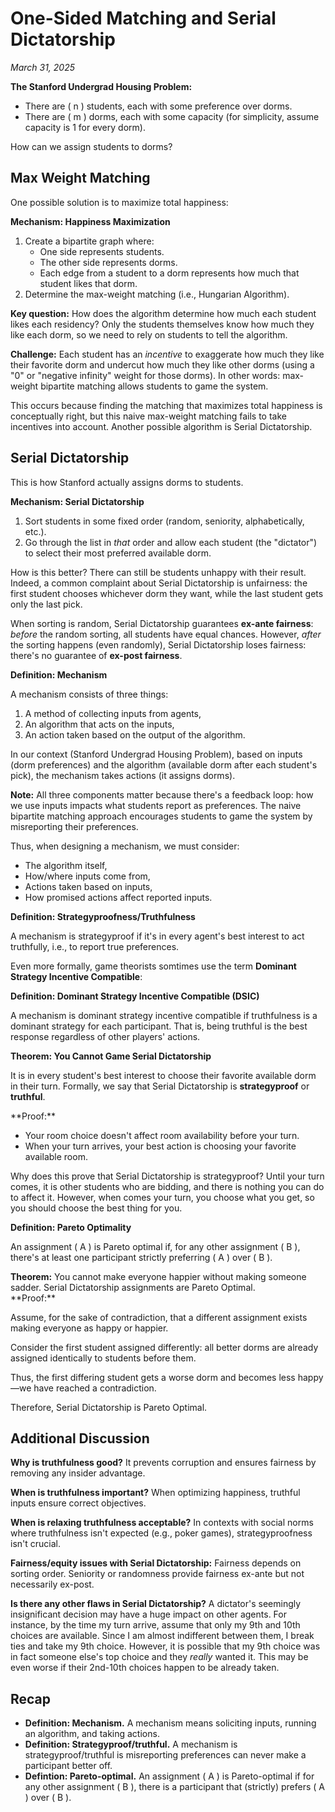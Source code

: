 # One-Sided Matching and Serial Dictatorship
_March 31, 2025_

**The Stanford Undergrad Housing Problem:**

- There are \( n \) students, each with some preference over dorms.
- There are \( m \) dorms, each with some capacity (for simplicity, assume capacity is 1 for every dorm).

How can we assign students to dorms?

## Max Weight Matching

One possible solution is to maximize total happiness:

<div class="definition" markdown="1">
<strong>Mechanism: Happiness Maximization</strong>

1. Create a bipartite graph where:
    - One side represents students.
    - The other side represents dorms.
    - Each edge from a student to a dorm represents how much that student likes that dorm.
2. Determine the max-weight matching (i.e., Hungarian Algorithm).
</div>

**Key question:** How does the algorithm determine how much each student likes each residency? Only the students themselves know how much they like each dorm, so we need to rely on students to tell the algorithm.

**Challenge:** Each student has an *incentive* to exaggerate how much they like their favorite dorm and undercut how much they like other dorms (using a "0" or "negative infinity" weight for those dorms). In other words: max-weight bipartite matching allows students to game the system.

This occurs because finding the matching that maximizes total happiness is conceptually right, but this naive max-weight matching fails to take incentives into account. Another possible algorithm is Serial Dictatorship.

## Serial Dictatorship

This is how Stanford actually assigns dorms to students.

<div class="definition" markdown="1">
<strong>Mechanism: Serial Dictatorship</strong>

1. Sort students in some fixed order (random, seniority, alphabetically, etc.).
2. Go through the list in *that* order and allow each student (the "dictator") to select their most preferred available dorm.
</div>

How is this better? There can still be students unhappy with their result. Indeed, a common complaint about Serial Dictatorship is unfairness: the first student chooses whichever dorm they want, while the last student gets only the last pick.

When sorting is random, Serial Dictatorship guarantees **ex-ante fairness**: *before* the random sorting, all students have equal chances. However, *after* the sorting happens (even randomly), Serial Dictatorship loses fairness: there's no guarantee of **ex-post fairness**.

<div class="definition" markdown="1">
<strong>Definition: Mechanism</strong>

A mechanism consists of three things:

1. A method of collecting inputs from agents,
2. An algorithm that acts on the inputs,
3. An action taken based on the output of the algorithm.
</div>

In our context (Stanford Undergrad Housing Problem), based on inputs (dorm preferences) and the algorithm (available dorm after each student's pick), the mechanism takes actions (it assigns dorms).

**Note:** All three components matter because there's a feedback loop: how we use inputs impacts what students report as preferences. The naive bipartite matching approach encourages students to game the system by misreporting their preferences.

Thus, when designing a mechanism, we must consider:

- The algorithm itself,
- How/where inputs come from,
- Actions taken based on inputs,
- How promised actions affect reported inputs.

<div class="definition" markdown="1">
<strong>Definition: Strategyproofness/Truthfulness</strong>

A mechanism is strategyproof if it's in every agent's best interest to act truthfully, i.e., to report true preferences.
</div>

Even more formally, game theorists somtimes use the term **Dominant Strategy Incentive Compatible**:

<div class="definition" markdown="1">
<strong>Definition: Dominant Strategy Incentive Compatible (DSIC)</strong>

A mechanism is dominant strategy incentive compatible if truthfulness is a dominant strategy for each participant. That is, being truthful is the best response regardless of other players' actions.
</div>

<div class="theorem" markdown="1">
<strong>Theorem: You Cannot Game Serial Dictatorship</strong>

It is in every student's best interest to choose their favorite available dorm in their turn. Formally, we say that Serial Dictatorship is **strategyproof** or **truthful**.
</div>

<div class="proof" markdown="1">
**Proof:**

- Your room choice doesn't affect room availability before your turn.
- When your turn arrives, your best action is choosing your favorite available room.
</div>

Why does this prove that Serial Dictatorship is strategyproof? Until your turn comes, it is other students who are bidding, and there is nothing you can do to affect it. However, when comes your turn, you choose what you get, so you should choose the best thing for you.

<div class="definition" markdown="1">
<strong>Definition: Pareto Optimality</strong>

An assignment \( A \) is Pareto optimal if, for any other assignment \( B \), there's at least one participant strictly preferring \( A \) over \( B \).
</div>

<div class="theorem" markdown="1">
<strong>Theorem:</strong> You cannot make everyone happier without making someone sadder. Serial Dictatorship assignments are Pareto Optimal.
</div>

<div class="proof" markdown="1">
**Proof:**

Assume, for the sake of contradiction, that a different assignment exists making everyone as happy or happier.

Consider the first student assigned differently: all better dorms are already assigned identically to students before them.

Thus, the first differing student gets a worse dorm and becomes less happy—we have reached a contradiction.

Therefore, Serial Dictatorship is Pareto Optimal.
</div>

## Additional Discussion

**Why is truthfulness good?** It prevents corruption and ensures fairness by removing any insider advantage.

**When is truthfulness important?** When optimizing happiness, truthful inputs ensure correct objectives.

**When is relaxing truthfulness acceptable?**  In contexts with social norms where truthfulness isn't expected (e.g., poker games), strategyproofness isn't crucial.

**Fairness/equity issues with Serial Dictatorship:** Fairness depends on sorting order. Seniority or randomness provide fairness ex-ante but not necessarily ex-post.

**Is there any other flaws in Serial Dictatorship?** A dictator's seemingly insignificant decision may have a huge impact on other agents. For instance, by the time my turn arrive, assume that only my 9th and 10th choices are available. Since I am almost indifferent between them, I break ties and take my 9th choice. However, it is possible that my 9th choice was in fact someone else's top choice and they _really_ wanted it. This may be even worse if their 2nd-10th choices happen to be already taken.

## Recap

<div class="summary" markdown="1">

- **Definition: Mechanism.** A mechanism means soliciting inputs, running an algorithm, and taking actions.
- **Definition: Strategyproof/truthful.** A mechanism is strategyproof/truthful is misreporting preferences can never make a participant better off.
- **Defintion: Pareto-optimal.** An assignment \( A \) is Pareto-optimal if for any other assignment \( B \), there is a participant that (strictly) prefers \( A \) over \( B \).
</div>